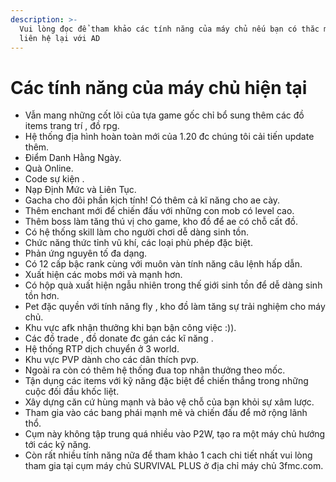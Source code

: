 ```yaml
---
description: >-
  Vui lòng đọc để tham khảo các tính năng của máy chủ nếu bạn có thăc mắc gì hãy
  liên hệ lại với AD
---
```


# Các tính năng của máy chủ hiện tại



* Vẫn mang những cốt lõi của tựa game gốc chỉ bổ sung thêm các đồ items trang trí , đồ rpg.
* Hệ thống địa hình hoàn toàn mới của 1.20 đc chúng tôi cải tiến update thêm.
* Điểm Danh Hằng Ngày.
* Quà Online.
* Code sự kiện .
* Nạp Định Mức và Liên Tục.
* Gacha cho đôi phần kịch tính! Có thêm cả kĩ năng cho ae cày.
* Thêm enchant mới để chiến đấu với những con mob có level cao.
* Thêm boss làm tăng thú vị cho game, kho đồ để ae có chỗ cất đồ.
* Có hệ thống skill làm cho người chơi dễ dàng sinh tồn.
* Chức năng thức tỉnh vũ khí, các loại phù phép đặc biệt.
* Phản ứng nguyên tố đa dạng.
* Có 12 cấp bậc rank cùng với muôn vàn tính năng câu lệnh hấp dẫn.
* Xuất hiện các mobs mới và mạnh hơn.
* Có hộp quà xuất hiện ngẫu nhiên trong thế giới sinh tồn để dễ dàng sinh tồn hơn.
* Pet đặc quyền với tính năng fly , kho đồ làm tăng sự trải nghiệm cho máy chủ.
* Khu vực afk nhận thưởng khi bạn bận công việc :)).
* Các đồ trade , đồ donate đc gán các kĩ năng .
* Hệ thống RTP dịch chuyển ở 3 world.
* Khu vực PVP dành cho các dân thích pvp.
* Ngoài ra còn có thêm hệ thống đua top nhận thưởng theo mốc.
* Tận dụng các items với kỹ năng đặc biệt để chiến thắng trong những cuộc đối đầu khốc liệt.
* Xây dựng căn cứ hùng mạnh và bảo vệ chỗ của bạn khỏi sự xâm lược.
* Tham gia vào các bang phái mạnh mẽ và chiến đấu để mở rộng lãnh thổ.
* Cụm này không tập trung quá nhiều vào P2W, tạo ra một máy chủ hướng tới các kỹ năng.
* Còn rất nhiều tính năng nữa để tham khảo 1 cach chi tiết nhất vui lòng tham gia tại cụm máy chủ SURVIVAL PLUS ở địa chỉ máy chủ 3fmc.com.

